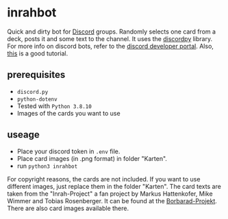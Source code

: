 # inrahbot

Quick and dirty bot for [Discord](https://discord.com/) groups. Randomly selects one card from a deck, posts it and some text to the channel.
It uses the [discordpy](https://discordpy.readthedocs.io/en/stable/index.html) library.
For more info on discord bots, refer to the [discord developer portal](https://discord.com/developers/docs/intro).
Also, [this](https://realpython.com/how-to-make-a-discord-bot-python/) is a good tutorial.

## prerequisites
* `discord.py`
* `python-dotenv`
* Tested with `Python 3.8.10`
* Images of the cards you want to use

## useage
* Place your discord token in `.env` file.
* Place card images (in .png format) in folder "Karten".
* run `python3 inrahbot`

For copyright reasons, the cards are not included. If you want to use different images, just replace them in the folder "Karten".
The card texts are taken from the "Inrah-Project" a fan project by Markus Hattenkofer, Mike Wimmer and Tobias Rosenberger.
It can be found at the [Borbarad-Projekt](https://www.borbarad-projekt.de/index.php?page=main_downloads). There are also card images available there.